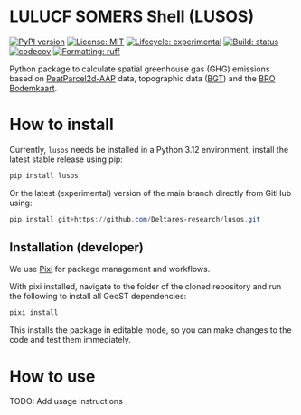 # LULUCF SOMERS Shell (LUSOS)
[![PyPI version](https://img.shields.io/pypi/v/lusos.svg)](https://pypi.org/project/lusos)
[![License: MIT](https://img.shields.io/pypi/l/imod)](https://choosealicense.com/licenses/mit)
[![Lifecycle: experimental](https://lifecycle.r-lib.org/articles/figures/lifecycle-experimental.svg)](https://lifecycle.r-lib.org/articles/stages.html)
[![Build: status](https://img.shields.io/github/actions/workflow/status/deltares-research/lulucf-somers/ci.yml)](https://github.com/Deltares-research/lulucf-somers/actions)
[![codecov](https://codecov.io/gh/Deltares-research/lulucf-somers/graph/badge.svg?token=HCNGLWTQ2H)](https://codecov.io/gh/Deltares-research/lulucf-somers)
[![Formatting: ruff](https://img.shields.io/endpoint?url=https://raw.githubusercontent.com/astral-sh/ruff/main/assets/badge/v2.json)](https://github.com/charliermarsh/ruff)

Python package to calculate spatial greenhouse gas (GHG) emissions based on [PeatParcel2d-AAP](https://github.com/Deltares-research/PeatParcel2d-AAP) data, topographic data ([BGT](https://www.pdok.nl/introductie/-/article/basisregistratie-grootschalige-topografie-bgt-)) and the [BRO Bodemkaart](https://www.pdok.nl/-/de-services-voor-de-bro-datasets-bodemkaart-en-geomorfologische-kaart-zijn-vernieuwd).


# How to install
Currently, `lusos` needs be installed in a Python 3.12 environment, install the latest stable release using pip:

```powershell
pip install lusos
```

Or the latest (experimental) version of the main branch directly from GitHub using:

```powershell
pip install git+https://github.com/Deltares-research/lusos.git
```


## Installation (developer)
We use [Pixi](https://github.com/prefix-dev/pixi) for package management and workflows.

With pixi installed, navigate to the folder of the cloned repository and run the following 
to install all GeoST dependencies:

```powershell
pixi install
```

This installs the package in editable mode, so you can make changes to the code and test them immediately.


# How to use
TODO: Add usage instructions